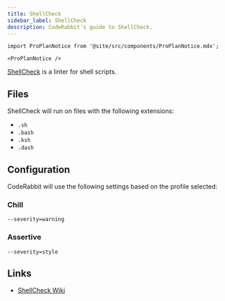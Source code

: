 ```yaml
---
title: ShellCheck
sidebar_label: ShellCheck
description: CodeRabbit's guide to ShellCheck.
---
```


```mdx-code-block
import ProPlanNotice from '@site/src/components/ProPlanNotice.mdx';

<ProPlanNotice />
```

[ShellCheck](https://www.shellcheck.net/) is a linter for shell scripts.

## Files

ShellCheck will run on files with the following extensions:

- `.sh`
- `.bash`
- `.ksh`
- `.dash`

## Configuration

CodeRabbit will use the following settings based on the profile selected:

### Chill

```shell
--severity=warning
```

### Assertive

```shell
--severity=style
```

## Links

- [ShellCheck Wiki](https://www.shellcheck.net/wiki/)
